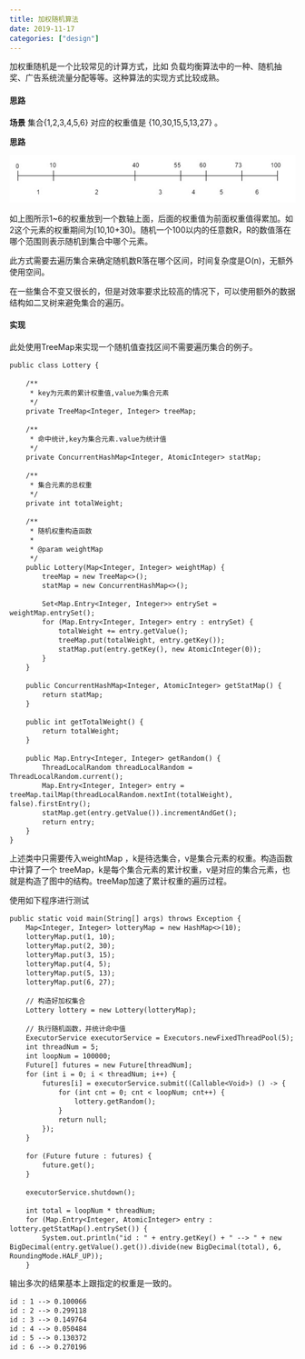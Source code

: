 ```yaml
---
title: 加权随机算法
date: 2019-11-17
categories: ["design"]
---
```


加权重随机是一个比较常见的计算方式，比如 负载均衡算法中的一种、随机抽奖、广告系统流量分配等等。这种算法的实现方式比较成熟。<!--more-->

#### 思路

**场景**  集合{1,2,3,4,5,6} 对应的权重值是 {10,30,15,5,13,27} 。

**思路**  

![](lottery.jpg)

如上图所示1~6的权重放到一个数轴上面，后面的权重值为前面权重值得累加。如2这个元素的权重期间为[10,10+30)。随机一个100以内的任意数R，R的数值落在哪个范围则表示随机到集合中哪个元素。

此方式需要去遍历集合来确定随机数R落在哪个区间，时间复杂度是O(n)，无额外使用空间。

在一些集合不变又很长的，但是对效率要求比较高的情况下，可以使用额外的数据结构如二叉树来避免集合的遍历。

#### 实现

此处使用TreeMap来实现一个随机值查找区间不需要遍历集合的例子。

```
public class Lottery {

	/**
	 * key为元素的累计权重值,value为集合元素
	 */
    private TreeMap<Integer, Integer> treeMap;

	/**
	 * 命中统计,key为集合元素.value为统计值
	 */
    private ConcurrentHashMap<Integer, AtomicInteger> statMap;

	/**
	 * 集合元素的总权重
	 */
    private int totalWeight;

    /**
     * 随机权重构造函数
     *
     * @param weightMap
     */
    public Lottery(Map<Integer, Integer> weightMap) {
        treeMap = new TreeMap<>();
        statMap = new ConcurrentHashMap<>();

        Set<Map.Entry<Integer, Integer>> entrySet = weightMap.entrySet();
        for (Map.Entry<Integer, Integer> entry : entrySet) {
            totalWeight += entry.getValue();
            treeMap.put(totalWeight, entry.getKey());
            statMap.put(entry.getKey(), new AtomicInteger(0));
        }
    }

    public ConcurrentHashMap<Integer, AtomicInteger> getStatMap() {
        return statMap;
    }

    public int getTotalWeight() {
        return totalWeight;
    }

    public Map.Entry<Integer, Integer> getRandom() {
        ThreadLocalRandom threadLocalRandom = ThreadLocalRandom.current();
        Map.Entry<Integer, Integer> entry = treeMap.tailMap(threadLocalRandom.nextInt(totalWeight), false).firstEntry();
        statMap.get(entry.getValue()).incrementAndGet();
        return entry;
    }
}
```

上述类中只需要传入weightMap ，k是待选集合，v是集合元素的权重。构造函数中计算了一个 treeMap，k是每个集合元素的累计权重，v是对应的集合元素，也就是构造了图中的结构。treeMap加速了累计权重的遍历过程。

使用如下程序进行测试

```
public static void main(String[] args) throws Exception {
	Map<Integer, Integer> lotteryMap = new HashMap<>(10);
	lotteryMap.put(1, 10);
	lotteryMap.put(2, 30);
	lotteryMap.put(3, 15);
	lotteryMap.put(4, 5);
	lotteryMap.put(5, 13);
	lotteryMap.put(6, 27);

	// 构造好加权集合
	Lottery lottery = new Lottery(lotteryMap);

	// 执行随机函数，并统计命中值
	ExecutorService executorService = Executors.newFixedThreadPool(5);
	int threadNum = 5;
	int loopNum = 100000;
	Future[] futures = new Future[threadNum];
	for (int i = 0; i < threadNum; i++) {
		futures[i] = executorService.submit((Callable<Void>) () -> {
			for (int cnt = 0; cnt < loopNum; cnt++) {
				lottery.getRandom();
			}
			return null;
		});
	}

	for (Future future : futures) {
		future.get();
	}

	executorService.shutdown();

	int total = loopNum * threadNum;
	for (Map.Entry<Integer, AtomicInteger> entry : lottery.getStatMap().entrySet()) {
		System.out.println("id : " + entry.getKey() + " --> " + new BigDecimal(entry.getValue().get()).divide(new BigDecimal(total), 6, RoundingMode.HALF_UP));
	}
```

输出多次的结果基本上跟指定的权重是一致的。

```
id : 1 --> 0.100066
id : 2 --> 0.299118
id : 3 --> 0.149764
id : 4 --> 0.050484
id : 5 --> 0.130372
id : 6 --> 0.270196
```

